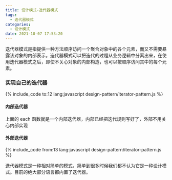 ```yaml
---
title: 设计模式-迭代器模式
tags:
  - 迭代器模式
categories:
  - 设计模式
date: 2021-10-07 17:53:20
---
```


迭代器模式是指提供一种方法顺序访问一个聚合对象中的各个元素，而又不需要暴露该对象的内部表示。迭代器模式可以把迭代的过程从业务逻辑中分离出来，在使用迭代器模式之后，即使不关心对象的内部构造，也可以按顺序访问其中的每个元素。

<!-- more -->

### 实现自己的迭代器

{% include_code to:12 lang:javascript design-pattern/iterator-pattern.js %}

#### 内部迭代器

上面的 each 函数就是一个内部迭代器，内部已经把迭代规则写好了，外部不用关心内部实现

#### 外部迭代器

{% include_code from:13 lang:javascript design-pattern/iterator-pattern.js %}

迭代器模式是一种相对简单的模式，简单到很多时候我们都不认为它是一种设计模式。目前的绝大部分语言都内置了迭代器。
